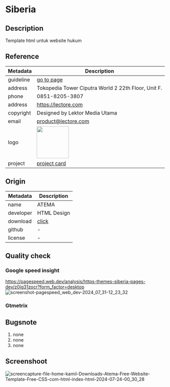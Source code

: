 # Siberia

## Description
Template html untuk website hukum

## Reference

| Metadata    | Description          |
| ----------- | -------------------- |
| guideline   | <a href="https://github.com/lektor-preview/guideline/" target="_blank"> go to page </a>|
| address     | Tokopedia Tower Ciputra World 2 22th Floor, Unit F. |
| phone       | 0851-8205-3807 |
| address     | https://lectore.com |
| copyright   | Designed by Lektor Media Utama|
| email       | product@lectore.com |
| logo        | <img src="https://lectore.com/img/logo-1720897786.jpg" width="100" height="100"> |
| project     |<a href="https://github.com/orgs/lektor-preview/projects/1/views/1?pane=issue&itemId=71963468" target="_blank"> project card</a> |


## Origin

| Metadata    | Description          |
| ----------- | -------------------- |
| name        | ATEMA |
| developer   | HTML Design |
| download    | [click](https://www.free-css.com/free-css-templates/page289/atema) |
| github      | - |
| license     | - |

## Quality check

### Google speed insight
https://pagespeed.web.dev/analysis/https-themes-siberia-pages-dev/z0jg31zocr?form_factor=desktop
![screenshot-pagespeed_web_dev-2024_07_31-12_23_32](https://github.com/user-attachments/assets/879b0c54-9f3b-4302-bfb3-5f93381b6430)

### Gtmetrix

## Bugsnote
1. none
2. none
3. none

## Screenshoot
![screencapture-file-home-kamil-Downloads-Atema-Free-Website-Template-Free-CSS-com-html-index-html-2024-07-24-00_30_28](https://github.com/user-attachments/assets/71ad7d0b-73c2-4e1a-8fb0-3ed54c93f1b2)

